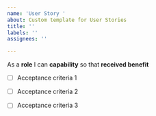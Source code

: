 ```yaml
---
name: 'User Story '
about: Custom template for User Stories
title: ''
labels: ''
assignees: ''

---
```


As a **role** 
I can **capability** 
so that **received benefit**

- [ ]  Acceptance criteria 1

- [ ]  Acceptance criteria 2

- [ ]  Acceptance criteria 3
